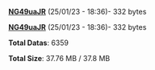 [**NG49uaJR**](/data/NG49uaJR.txt) (25/01/23 - 18:36)- 332 bytes

[**NG49uaJR**](/data/NG49uaJR.txt) (25/01/23 - 18:36)- 332 bytes

**Total Datas**: 6359

**Total Size**: 37.76 MB / 37.8 MB